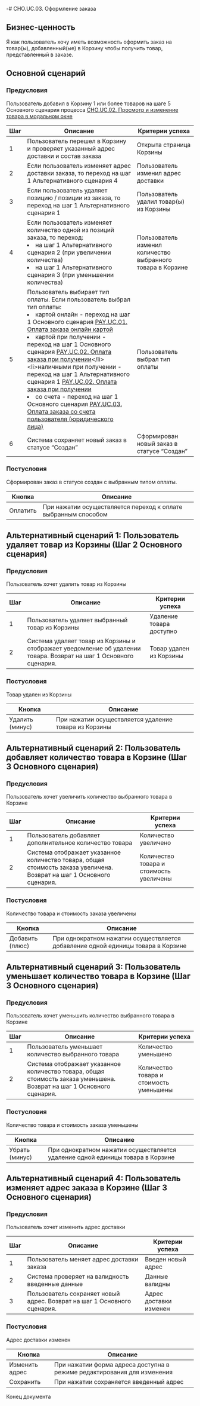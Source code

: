 -# CHO.UC.03. Оформление заказа
## Бизнес-ценность
Я как пользователь хочу иметь возможность оформить заказ на товар(ы), добавленный(ые) в Корзину чтобы получить товар, представленный в заказе.
## Основной сценарий
### Предусловия
Пользователь добавил в Корзину 1 или более товаров на шаге 5 Основного сценария процесса 
[CHO.UC.02. Просмотр и изменение товара в модальном окне](https://best-pizza.atlassian.net/wiki/spaces/TPE/pages/196657/CHO.UC.02.)

|Шаг| Описание | Критерии успеха |
|------------- |---------------| -------------|
|1| Пользователь перешел в Корзину и проверяет указанный адрес доставки и состав заказа | Открыта страница Корзины |
|2| Если пользователь изменяет адрес доставки заказа, то переход на шаг 1 Альтернативного сценария 4 | Пользователь изменил адрес доставки|
| 3 | Если пользователь удаляет позицию / позиции из заказа, то переход на шаг 1 Альтернативного сценария 1 | Пользователь удалил товар(ы) из Корзины |
| 4 |Если пользователь изменяет количество одной из позиций заказа, то переход: <li> на шаг 1 Альтернативного сценария 2 (при увеличении количества)</li> <li> на шаг 1 Альтернативного сценария 3 (при уменьшении количества) </li>| Пользователь изменил количество выбранного товара в Корзине |
| 5 | Пользователь выбирает тип оплаты. Если пользователь выбрал тип оплаты: <li> картой онлайн - переход на шаг 1 Основного сценария [PAY.UC.01. Оплата заказа онлайн картой](https://best-pizza.atlassian.net/wiki/spaces/TPE/pages/622593)</li> <li> картой при получении - переход на шаг 1 Основного сценария [PAY.UC.02. Оплата заказа при получении](https://best-pizza.atlassian.net/wiki/spaces/TPE/pages/720897/PAY.UC.02.)</li> <li>наличными при получении - переход на шаг 1 Альтернативного сценария 1 [PAY.UC.02. Оплата заказа при получении](https://best-pizza.atlassian.net/wiki/spaces/TPE/pages/720897)</li> <li> со счета - переход на шаг 1 Основного сценария [PAY.UC.03. Оплата заказа со счета пользователя (юридического лица)](https://best-pizza.atlassian.net/wiki/spaces/TPE/pages/1409029)</li>   | Пользователь выбрал тип оплаты |
| 6 | Система сохраняет новый заказ в статусе “Создан”  | Сформирован новый заказ в статусе “Создан” |

### Постусловия
Сформирован заказ в статусе создан с выбранным типом оплаты.

| Кнопка | Описание|
|------------- |---------------|
| Оплатить | При нажатии осуществляется переход к оплате выбранным способом |

## Альтернативный сценарий 1: Пользователь удаляет товар из Корзины (Шаг 2 Основного сценария)

### Предусловия
Пользователь хочет удалить товар из Корзины

|Шаг| Описание | Критерии успеха |
|------------- |---------------| -------------|
|1| Пользователь удаляет выбранный товар из Корзины | Удаление товара доступно |
|2| Система удаляет товар из Корзины и отображает уведомление об удалении товара. Возврат на шаг 1 Основного сценария. | Товар удален из Корзины|

### Постусловия
Товар удален из Корзины

| Кнопка | Описание|
|------------- |---------------|
| Удалить (минус) | При нажатии осуществляется удаление товара из Корзины |

## Альтернативный сценарий 2: Пользователь добавляет количество товара в Корзине (Шаг 3 Основного сценария)

### Предусловия
Пользователь хочет увеличить количество выбранного товара в Корзине

|Шаг| Описание | Критерии успеха |
|------------- |---------------| -------------|
|1| Пользователь добавляет дополнительное количество товара | Количество увеличено |
|2| Система отображает указанное количество товара, общая стоимость заказа увеличена. Возврат на шаг 1 Основного сценария. | Количество товара и стоимость увеличены|

### Постусловия
Количество товара и стоимость заказа увеличены

| Кнопка | Описание|
|------------- |---------------|
| Добавить (плюс) | При однократном нажатии осуществляется добавление одной единицы товара в Корзине |

## Альтернативный сценарий 3: Пользователь уменьшает количество товара в Корзине (Шаг 3 Основного сценария)

### Предусловия
Пользователь хочет уменьшить количество выбранного товара в Корзине

|Шаг| Описание | Критерии успеха |
|------------- |---------------| -------------|
|1| Пользователь уменьшает количество выбранного товара | Количество уменьшено |
|2| Система отображает указанное количество товара, общая стоимость заказа уменьшена. Возврат на шаг 1 Основного сценария. | Количество товара и стоимость уменьшены|

### Постусловия
Количество товара и стоимость заказа уменьшены

| Кнопка | Описание|
|------------- |---------------|
| Убрать (минус) | При однократном нажатии осуществляется удаление одной единицы товара в Корзине |

## Альтернативный сценарий 4: Пользователь изменяет адрес заказа в Корзине (Шаг 3 Основного сценария)

### Предусловия
Пользователь хочет изменить адрес доставки

|Шаг| Описание | Критерии успеха |
|------------- |---------------| -------------|
|1| Пользователь меняет адрес доставки заказа | Введен новый адрес |
|2| Система проверяет на валидность введенные данные | Данные валидны |
|3| Пользователь сохраняет новый адрес. Возврат на шаг 1 Основного сценария. | Адрес доставки изменен|

### Постусловия
Адрес доставки изменен

| Кнопка | Описание|
|------------- |---------------|
| Изменить адрес | При нажатии форма адреса доступна в режиме редактирования для изменения |
| Сохранить | При нажатии сохраняется введенный адрес |


Конец документа